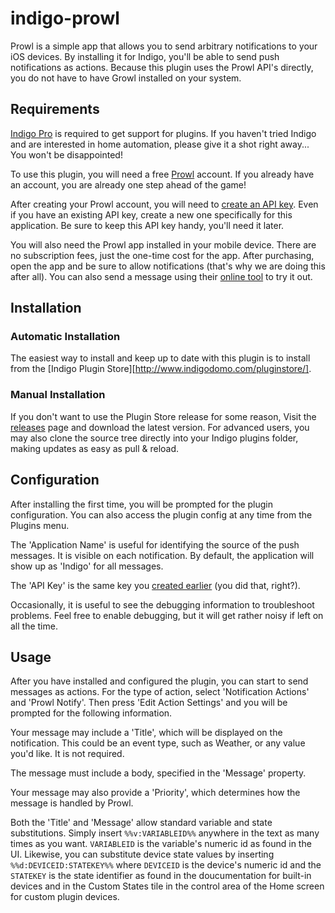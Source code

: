 # indigo-prowl

Prowl is a simple app that allows you to send arbitrary notifications to your iOS devices.
By installing it for Indigo, you'll be able to send push notifications as actions.  Because
this plugin uses the Prowl API's directly, you do not have to have Growl installed on your
system.

## Requirements

[Indigo Pro](https://www.indigodomo.com) is required to get support for plugins.  If you
haven't tried Indigo and are interested in home automation, please give it a shot right
away...  You won't be disappointed!

To use this plugin, you will need a free [Prowl](http://www.prowlapp.com/) account.  If you
already have an account, you are already one step ahead of the game!

After creating your Prowl account, you will need to
[create an API key](https://www.prowlapp.com/api_settings.php).  Even if you have an
existing API key, create a new one specifically for this application.  Be sure to keep this
API key handy, you'll need it later.

You will also need the Prowl app installed in your mobile device.  There are no
subscription fees, just the one-time cost for the app.  After purchasing, open the app and
be sure to allow notifications (that's why we are doing this after all).  You can also send
a message using their [online tool](https://www.prowlapp.com/add_notification.php) to try
it out.

## Installation

### Automatic Installation

The easiest way to install and keep up to date with this plugin is to install from the
[Indigo Plugin Store][http://www.indigodomo.com/pluginstore/].

### Manual Installation

If you don't want to use the Plugin Store release for some reason, Visit the
[releases](https://github.com/jheddings/indigo-prowl/releases) page and download the latest
version.  For advanced users, you may also clone the source tree directly into your Indigo
plugins folder, making updates as easy as pull & reload.

## Configuration

After installing the first time, you will be prompted for the plugin configuration.  You
can also access the plugin config at any time from the Plugins menu.

The 'Application Name' is useful for identifying the source of the push messages.  It is
visible on each notification.  By default, the application will show up as 'Indigo' for all
messages.

The 'API Key' is the same key you
[created earlier](https://www.prowlapp.com/api_settings.php) (you did that, right?).

Occasionally, it is useful to see the debugging information to troubleshoot problems.  Feel
free to enable debugging, but it will get rather noisy if left on all the time.

## Usage

After you have installed and configured the plugin, you can start to send messages as
actions.  For the type of action, select 'Notification Actions' and 'Prowl Notify'.  Then
press 'Edit Action Settings' and you will be prompted for the following information.

Your message may include a 'Title', which will be displayed on the notification.  This
could be an event type, such as Weather, or any value you'd like.  It is not required.

The message must include a body, specified in the 'Message' property.

Your message may also provide a 'Priority', which determines how the message is handled by
Prowl.

Both the 'Title' and 'Message' allow standard variable and state substitutions.  Simply
insert `%%v:VARIABLEID%%` anywhere in the text as many times as you want. `VARIABLEID` is
the variable's numeric id as found in the UI. Likewise, you can substitute device state
values by inserting `%%d:DEVICEID:STATEKEY%%` where `DEVICEID` is the device's numeric id
and the `STATEKEY` is the state identifier as found in the doucumentation for built-in
devices and in the Custom States tile in the control area of the Home screen for custom
plugin devices.

